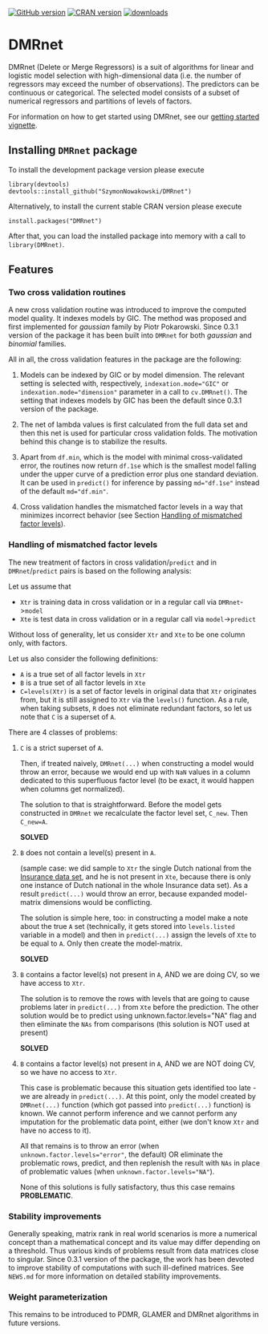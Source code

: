 <!-- badges: start -->
[![GitHub version](https://img.shields.io/github/r-package/v/SzymonNowakowski/DMRnet?color=yellowgreen&label=GitHub&logo=github)](https://github.com/SzymonNowakowski/DMRnet)
[![CRAN version](https://img.shields.io/cran/v/DMRnet?logo=R)](https://cran.r-project.org/package=DMRnet)
[![downloads](https://cranlogs.r-pkg.org/badges/DMRnet)](https://cran.r-project.org/package=DMRnet)
<!-- badges: end -->


# DMRnet

DMRnet (Delete or Merge Regressors) is a suit of algorithms for linear and logistic model selection with high-dimensional data (i.e. the number of regressors may exceed the number of observations). The predictors can be continuous or categorical. The selected model consists of a subset of numerical regressors and partitions of levels of factors. 

For information on how to get started using DMRnet, see our [getting started vignette](https://cran.r-project.org/package=DMRnet/vignettes/getting-started.html).

## Installing `DMRnet` package

To install the development package version please execute
```
library(devtools)
devtools::install_github("SzymonNowakowski/DMRnet")
```

Alternatively, to install the current stable CRAN version please execute

```
install.packages("DMRnet")
```

After that, you can load the installed package into memory with a call to `library(DMRnet)`.


## Features

### Two cross validation routines

A new cross validation routine was introduced to improve the computed model quality. It indexes models by GIC. The method was proposed and first implemented for *gaussian* family by Piotr Pokarowski. Since 0.3.1 version of the package it has been built into `DMRnet` for both *gaussian* and *binomial* families. 

All in all, the cross validation features in the package are the following:

1. Models can be indexed by GIC or by model dimension. The relevant setting is selected with, respectively, `indexation.mode="GIC"` or `indexation.mode="dimension"` parameter in a call to `cv.DMRnet()`. The setting that indexes models by GIC has been the default since 0.3.1 version of the package.

2. The net of lambda values is first calculated from the full data set and then this net is used for particular cross validation folds. The motivation behind this change is to stabilize the results.

3. Apart from `df.min`, which is the model with minimal cross-validated error, the routines now return `df.1se` which is the smallest model falling under the upper curve of a prediction error plus one standard deviation. It can be used in `predict()` for inference by passing `md="df.1se"` instead of the default `md="df.min"`.

4. Cross validation handles the mismatched factor levels in a way that minimizes incorrect behavior (see Section [Handling of mismatched factor levels](#handling-of-mismatched-factor-levels)).

### Handling of mismatched factor levels

The new treatment of factors in cross validation/`predict` and in `DMRnet`/`predict` pairs is based on the following analysis:

Let us assume that
- `Xtr` is training data in cross validation or in a regular call via `DMRnet`->`model`
- `Xte` is test data in cross validation or in a regular call via `model`->`predict`

Without loss of generality, let us consider `Xtr` and `Xte` to be one column only, with factors.

Let us also consider the following definitions:
- `A` is a true set of all factor levels in `Xtr`
- `B` is a true set of all factor levels in `Xte`
- `C=levels(Xtr)` is a set of factor levels in original data that `Xtr` originates from, but it is still assigned to `Xtr` via the `levels()` function. As a rule, when taking subsets, `R` does not eliminate redundant factors, so let us note that `C` is a superset of `A`.

There are 4 classes of problems:

1. `C` is a strict superset of `A`.

   Then, if treated naively, `DMRnet(...)` when constructing a model would throw an error,
   because we would end up with `NaN` values in a column dedicated to this superfluous factor level (to be exact, it would happen when columns get normalized).

   The solution to that is straightforward. Before the model gets constructed in `DMRnet` we recalculate the factor level set, `C_new`. Then `C_new=A`.

   **SOLVED**
   
1. `B` does not contain a level(s) present in `A`.

   (sample case: we did sample to `Xtr` the single Dutch national from the [Insurance data set](https://www.kaggle.com/c/prudential-life-insurance-assessment/data), and he is not present in `Xte`,
   because there is only one instance of Dutch national in the whole Insurance data set).
   As a result `predict(...)` would throw an error, because expanded model-matrix dimensions would be conflicting.

   The solution is simple here, too: in constructing a model make a note about the true `A` set (technically, it gets stored into `levels.listed` variable in a model)
   and then in `predict(...)` assign the levels of `Xte` to be equal to `A`. Only then create the model-matrix.

   **SOLVED**
   
1. `B` contains a factor level(s) not present in `A`, AND we are doing CV, so we have access to `Xtr`.

   The solution is to remove the rows with levels that are going to cause problems later in `predict(...)` from `Xte` before the prediction.
   The other solution would be to predict using unknown.factor.levels="NA" flag and then eliminate the `NAs` from comparisons (this solution is NOT used at present)

   **SOLVED**

1. `B` contains a factor level(s) not present in `A`, AND we are NOT doing CV, so we have no access to `Xtr`.

   This case is problematic because this situation gets identified too late - we are already in `predict(...)`.
   At this point, only the model created by `DMRnet(...)` function
   (which got passed into `predict(...)` function) is known.
   We cannot perform inference and we cannot perform any imputation for the problematic data point, either 
   (we don't know `Xtr` and have no access to it).
   
   All that remains is to throw an error (when `unknown.factor.levels="error"`, the default) OR
   eliminate the problematic rows, predict, and then replenish the result with `NAs` in place 
   of problematic values (when `unknown.factor.levels="NA"`).

   None of this solutions is fully satisfactory, thus this case remains **PROBLEMATIC**.

### Stability improvements

Generally speaking, matrix rank in real world scenarios is more a numerical concept than a mathematical concept and its value may differ depending on a threshold. Thus various kinds of problems result from data matrices close to singular. Since 0.3.1 version of the package, the work has been devoted to improve stability of computations with such ill-defined matrices. See `NEWS.md` for more information on detailed stability improvements.


### Weight parameterization

This remains to be introduced to PDMR, GLAMER and DMRnet algorithms in future versions.
